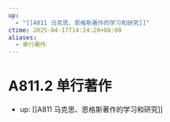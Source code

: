 ```yaml
---
up:
  - "[[A811 马克思、恩格斯著作的学习和研究]]"
ctime: 2025-04-17T14:24:20+08:00
aliases:
  - 单行著作
---
```


# A811.2 单行著作

- up: [[A811 马克思、恩格斯著作的学习和研究]]
